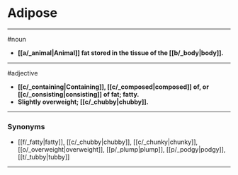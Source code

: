 # Adipose
---
#noun
- **[[a/_animal|Animal]] fat stored in the tissue of the [[b/_body|body]].**
---
#adjective
- **[[c/_containing|Containing]], [[c/_composed|composed]] of, or [[c/_consisting|consisting]] of fat; fatty.**
- **Slightly overweight; [[c/_chubby|chubby]].**
---
### Synonyms
- [[f/_fatty|fatty]], [[c/_chubby|chubby]], [[c/_chunky|chunky]], [[o/_overweight|overweight]], [[p/_plump|plump]], [[p/_podgy|podgy]], [[t/_tubby|tubby]]
---
